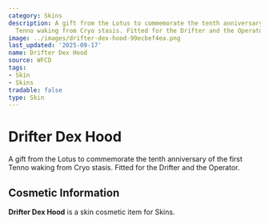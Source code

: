 ```yaml
---
category: Skins
description: A gift from the Lotus to commemorate the tenth anniversary of the first
  Tenno waking from Cryo stasis. Fitted for the Drifter and the Operator.
image: ../images/drifter-dex-hood-99ecbef4ea.png
last_updated: '2025-09-17'
name: Drifter Dex Hood
source: WFCD
tags:
- Skin
- Skins
tradable: false
type: Skin
---
```


# Drifter Dex Hood

A gift from the Lotus to commemorate the tenth anniversary of the first Tenno waking from Cryo stasis. Fitted for the Drifter and the Operator.

## Cosmetic Information

**Drifter Dex Hood** is a skin cosmetic item for Skins.

